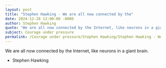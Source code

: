 ```yaml
---
layout: post
title: "Stephen Hawking - We are all now connected by the"
date: 2024-12-28 12:00:00 -0000
author: Stephen Hawking
quote: "We are all now connected by the Internet, like neurons in a giant brain."
subject: Courage under pressure
permalink: /Courage under pressure/Stephen Hawking/Stephen Hawking - We are all now connected by the
---
```


We are all now connected by the Internet, like neurons in a giant brain.

- Stephen Hawking
